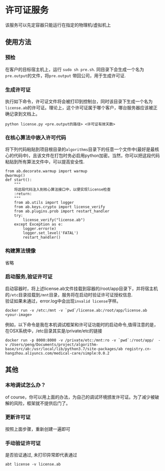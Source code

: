 # 许可证服务

该服务可以先定容器只能运行在指定的物理机/虚拟机上

## 使用方法

### 预检

在客户的目标宿主机上，运行 `sudo sh pre.sh`. 同目录下会生成一个名为`pre.output`的文件，将`pre.output` 带回公司，用于生成许可证.

### 生成许可证

执行如下命令，许可证文件将会被打印到控制台，同时该目录下生成一个名为`license.ab`的许可证。理论上，这个许可证属于哪个客户，哪台服务器应该被正确记录到文档上。
```
python license.py <pre.output的路径> <许可证有效天数>
```

### 在核心算法中嵌入许可代码
将下列代码粘贴到项目根目录的`algorithms`目录下的任意一个文件中(最好是最核心的代码中)，且该文件在打包时务必启用python加密。当然，你可以把这段代码粘贴到所有算法文件中，可以提高安全性.

```
from ab.decorate.warmup import warmup
@warmup()
def start():
    """
    将这段代码注入到核心算法接口中，以便实现license检查
    :return:
    """
    from ab.utils import logger
    from ab.keys.crypto import license_verify
    from ab.plugins.prob import restart_handler
    try:
        license_verify("license.ab")
    except Exception as e:
        logger.error(e)
        logger.set_level('FATAL')
        restart_handler()
```

### 构建算法镜像
省略

### 启动服务,验证许可证

启动容器时，将上述license.ab文件挂载到容器的/root/app目录下，并将宿主机的`/etc`目录挂载到`/mnt`目录，服务将在启动时验证许可证授权信息.  
验证如果未通过，error.log中会出现`invalid license`字样。

```
docker run -v /etc:/mnt -v `pwd`/license.ab:/root/app/license.ab <your-image>
```


例如，以下命令是我在本机调试框架和许可证功能时的启动命令,值得注意的是，在OSX系统中，/etc目录其实是/private/etc的链接
```
docker run -p 8000:8000 -v /private/etc:/mnt:ro -v `pwd`:/root/app/  -v /Users/peng/Documents/project/algorithm-base/src/ab:/usr/local/lib/python3.7/site-packages/ab registry.cn-hangzhou.aliyuncs.com/medical-care/simple:0.0.2
```

## 其他
### 本地调试怎么办？
of course，你可以用上面的办法，为自己的调试环境颁发许可证。为了减少被破解的风险，框架就不提供后门了。

### 更新许可证

按照上面步骤，重新创建一遍即可

### 手动验证许可证 

是否验证通过, 未打印异常即代表通过

```
abt license -v license.ab
```
